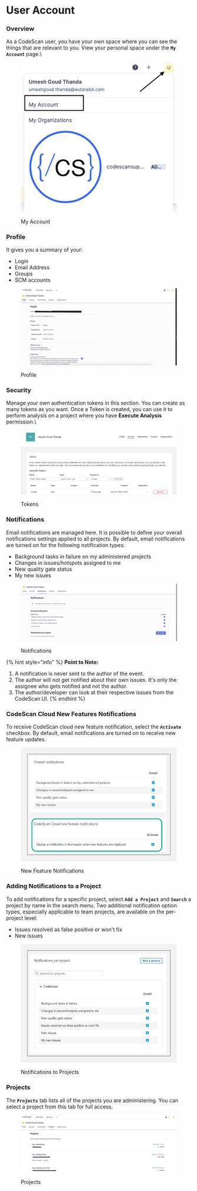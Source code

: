 # User Account

### Overview <a href="#overview" id="overview"></a>

As a CodeScan user, you have your own space where you can see the things that are relevant to you. View your personal space under the **`My Account`** page.\


<figure><img src="../../../../.gitbook/assets/image (1609).png" alt=""><figcaption><p>My Account</p></figcaption></figure>

### Profile <a href="#profile" id="profile"></a>

It gives you a summary of your:

* Login
* Email Address
* Groups
* SCM accounts

<figure><img src="../../../../.gitbook/assets/image (1) (7).png" alt=""><figcaption><p>Profile</p></figcaption></figure>

### Security <a href="#security" id="security"></a>

Manage your own authentication tokens in this section. You can create as many tokens as you want. Once a Token is created, you can use it to perform analysis on a project where you have **Execute Analysis** permission.\


<figure><img src="../../../../.gitbook/assets/image (1) (1) (1) (1) (1) (1) (1) (1) (1) (1) (1) (1) (1) (1) (1) (1) (1) (1) (1) (1) (1).png" alt=""><figcaption><p>Tokens</p></figcaption></figure>

### Notifications <a href="#notifications" id="notifications"></a>

Email notifications are managed here. It is possible to define your overall notifications settings applied to all projects. By default, email notifications are turned on for the following notification types:

* Background tasks in failure on my administered projects
* Changes in issues/hotspots assigned to me
* New quality gate status
* My new issues

<figure><img src="../../../../.gitbook/assets/image (2) (7).png" alt=""><figcaption><p>Notifications</p></figcaption></figure>

{% hint style="info" %}
**Point to Note:**

1. A notification is never sent to the author of the event.
2. The author will not get notified about their own issues. It's only the assignee who gets notified and not the author.
3. The author/developer can look at their respective issues from the CodeScan UI.
{% endhint %}

### **CodeScan Cloud New Features Notifications**

To receive CodeScan cloud new feature notification, select the **`Activate`** checkbox. By default, email notifications are turned on to receive new feature updates.

<figure><img src="../../../../.gitbook/assets/image (4) (1) (1) (1) (1) (1) (1) (1) (1) (1) (1) (1) (1) (1) (1) (1) (1) (1) (1) (1) (1) (1) (1) (1) (1) (1) (1) (1) (1) (1) (1) (1) (1) (1) (1) (1) (1).png" alt="" width="509"><figcaption><p>New Feature Notifications</p></figcaption></figure>

### **Adding Notifications to a Project**

To add notifications for a specific project, select **`Add a Project`** and **`Search`** a project by name in the search menu. Two additional notification option types, especially applicable to team projects, are available on the per-project level:

* Issues resolved as false positive or won't fix
* New issues

<figure><img src="../../../../.gitbook/assets/image (5) (1) (1) (1) (1) (1) (1) (1) (1) (1) (1) (1) (1) (1) (1) (1) (1) (1) (1) (1) (1) (1) (1) (1) (1) (1) (1) (1) (1) (1) (1) (1) (1) (1) (1) (1) (1).png" alt="" width="509"><figcaption><p>Notifications to Projects</p></figcaption></figure>

### Projects <a href="#projects" id="projects"></a>

The **`Projects`** tab lists all of the projects you are administering. You can select a project from this tab for full access.

<figure><img src="../../../../.gitbook/assets/image (3) (6).png" alt=""><figcaption><p>Projects</p></figcaption></figure>
